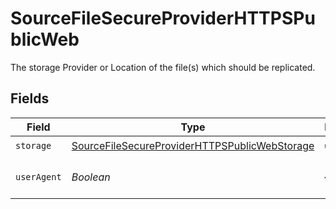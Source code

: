 # SourceFileSecureProviderHTTPSPublicWeb

The storage Provider or Location of the file(s) which should be replicated.


## Fields

| Field                                                                                                                 | Type                                                                                                                  | Required                                                                                                              | Description                                                                                                           |
| --------------------------------------------------------------------------------------------------------------------- | --------------------------------------------------------------------------------------------------------------------- | --------------------------------------------------------------------------------------------------------------------- | --------------------------------------------------------------------------------------------------------------------- |
| `storage`                                                                                                             | [SourceFileSecureProviderHTTPSPublicWebStorage](../../models/shared/SourceFileSecureProviderHTTPSPublicWebStorage.md) | :heavy_check_mark:                                                                                                    | N/A                                                                                                                   |
| `userAgent`                                                                                                           | *Boolean*                                                                                                             | :heavy_minus_sign:                                                                                                    | Add User-Agent to request                                                                                             |
